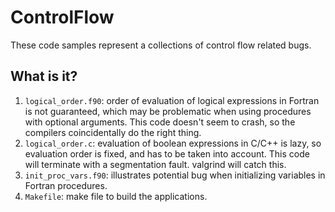 # ControlFlow
These code samples represent a collections of control flow related bugs.

## What is it?
1. `logical_order.f90`: order of evaluation of logical expressions in
    Fortran is not guaranteed, which may be problematic when using
    procedures with optional arguments.  This code doesn't seem to crash,
    so the compilers coincidentally do the right thing.
1. `logical_order.c`: evaluation of boolean expressions in C/C++ is lazy,
    so evaluation order is fixed, and has to be taken into account. This
    code will terminate with a segmentation fault. valgrind will catch
    this.
1. `init_proc_vars.f90`: illustrates potential bug when initializing
    variables in Fortran procedures.
1. `Makefile`: make file to build the applications.
